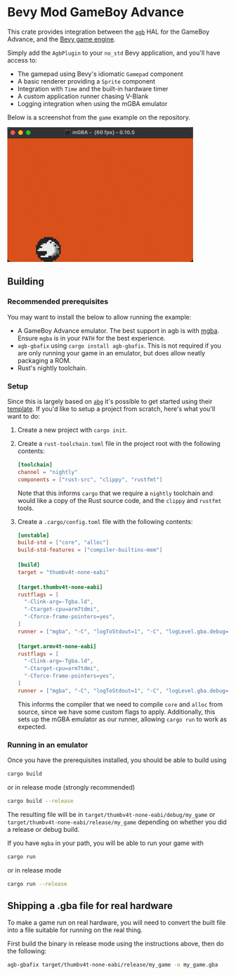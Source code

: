 # Bevy Mod GameBoy Advance

This crate provides integration between the [`agb`](https://crates.io/crates/agb) HAL for the GameBoy Advance, and the [Bevy game engine](https://crates.io/crates/bevy).

Simply add the `AgbPlugin` to your `no_std` Bevy application, and you'll have access to:

* The gamepad using Bevy's idiomatic `Gamepad` component
* A basic renderer providing a `Sprite` component
* Integration with `Time` and the built-in hardware timer
* A custom application runner chasing V-Blank
* Logging integration when using the mGBA emulator

Below is a screenshot from the `game` example on the repository.

![Demo from `examples/game.rs`](assets/game_capture.gif)

## Building

### Recommended prerequisites

You may want to install the below to allow running the example:

* A GameBoy Advance emulator. The best support in agb is with [mgba](https://mgba.io). Ensure `mgba` is in your `PATH` for the best experience.
* `agb-gbafix` using `cargo install agb-gbafix`. This is not required if you are only running your game in an emulator, but does allow neatly packaging a ROM.
* Rust's nightly toolchain.

### Setup

Since this is largely based on [`abg`](https://github.com/agbrs/agb) it's possible to get started using their [template](https://github.com/agbrs/template).
If you'd like to setup a project from scratch, here's what you'll want to do:

1. Create a new project with `cargo init`.
2. Create a `rust-toolchain.toml` file in the project root with the following contents:

   ```toml
   [toolchain]
   channel = "nightly"
   components = ["rust-src", "clippy", "rustfmt"]
   ```

   Note that this informs `cargo` that we require a `nightly` toolchain and would like a copy of the Rust source code, and the `clippy` and `rustfmt` tools.

3. Create a `.cargo/config.toml` file with the following contents:

   ```toml
   [unstable]
   build-std = ["core", "alloc"]
   build-std-features = ["compiler-builtins-mem"]
   
   [build]
   target = "thumbv4t-none-eabi"
   
   [target.thumbv4t-none-eabi]
   rustflags = [
     "-Clink-arg=-Tgba.ld",
     "-Ctarget-cpu=arm7tdmi",
     "-Cforce-frame-pointers=yes",
   ]
   runner = ["mgba", "-C", "logToStdout=1", "-C", "logLevel.gba.debug=127"]
   
   [target.armv4t-none-eabi]
   rustflags = [
     "-Clink-arg=-Tgba.ld",
     "-Ctarget-cpu=arm7tdmi",
     "-Cforce-frame-pointers=yes",
   ]
   runner = ["mgba", "-C", "logToStdout=1", "-C", "logLevel.gba.debug=127"]
   ```

   This informs the compiler that we need to compile `core` and `alloc` from source, since we have some custom flags to apply.
   Additionally, this sets up the mGBA emulator as our runner, allowing `cargo run` to work as expected.

### Running in an emulator

Once you have the prerequisites installed, you should be able to build using

```sh
cargo build
```

or in release mode (strongly recommended)

```sh
cargo build --release
```

The resulting file will be in `target/thumbv4t-none-eabi/debug/my_game` or `target/thumbv4t-none-eabi/release/my_game` depending on
whether you did a release or debug build.

If you have `mgba` in your path, you will be able to run your game with

```sh
cargo run
```

or in release mode

```sh
cargo run --release
```

## Shipping a .gba file for real hardware

To make a game run on real hardware, you will need to convert the built file into a file suitable for
running on the real thing.

First build the binary in release mode using the instructions above, then do the following:

```sh
agb-gbafix target/thumbv4t-none-eabi/release/my_game -o my_game.gba
```
